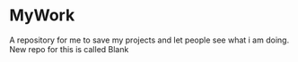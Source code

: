 # MyWork
A repository for me to save my projects and let people see what i am doing.
New repo for this is called Blank
